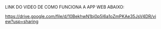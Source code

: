 LINK DO VIDEO DE COMO FUNCIONA A APP WEB ABAIXO:

https://drive.google.com/file/d/10BekhwN1bj0p5I6a1oZmPKAe35JsV4DR/view?usp=sharing







